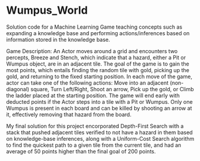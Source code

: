 # Wumpus_World
Solution code for a Machine Learning Game teaching concepts such as expanding a knowledge base and performing actions/inferences based on information stored in the knowledge base.

Game Description:
An Actor moves around a grid and encounters two percepts, Breeze and Stench, which indicate that a hazard, either a Pit or Wumpus object, are in an adjacent tile. The goal of the game is to gain the most points, which entails finding the random tile with gold, picking up the gold, and returning to the fixed starting position. In each move of the game, actor can take one of the following actions: Move into an adjacent (non-diagonal) square, Turn Left/Right, Shoot an arrow, Pick up the gold, or Climb the ladder placed at the starting position. The game will end early with deducted points if the Actor steps into a tile with a Pit or Wumpus. Only one Wumpus is present in each board and can be killed by shooting an arrow at it, effectively removing that hazard from the board.

My final solution for this project encorporated Depth-First Search with a stack that pushed adjacent tiles verified to not have a hazard in them based on knowledge-base inferences, along with a Uniform-Cost Search algorithm to find the quickest path to a given tile from the current tile, and had an average of 50 points higher than the final goal of 200 points.
